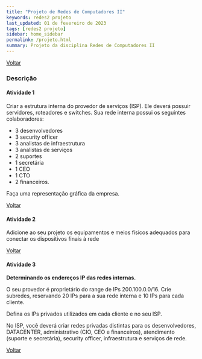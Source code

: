```yaml
---
title: "Projeto de Redes de Computadores II"
keywords: redes2 projeto
last_updated: 01 de fevereiro de 2023 
tags: [redes2 projeto]
sidebar: home_sidebar
permalink: /projeto.html
summary: Projeto da disciplina Redes de Computadores II 
---
```

[Voltar](/redes2.html)

### Descrição
#### Atividade 1
Criar a estrutura interna do provedor de serviços (ISP). 
Ele deverá possuir servidores, roteadores e switches. 
Sua rede interna possui os seguintes colaboradores: 
- 3 desenvolvedores
- 3 security officer
- 3 analistas de infraestrutura
- 3 analistas de serviços
- 2 suportes
- 1 secretária
- 1 CEO
- 1 CTO 
- 2 financeiros. 

Faça uma representação gráfica da empresa.

[Voltar](/redes2.html)

#### Atividade 2
Adicione ao seu projeto os equipamentos e meios físicos adequados para conectar os dispositivos finais à rede

[Voltar](/redes2.html)

#### Atividade 3
**Determinando os endereços IP das redes internas.**

O seu provedor é proprietário do range de IPs 200.100.0.0/16. 
Crie subredes, reservando 20 IPs para a sua rede interna e 10 IPs para cada cliente. 

Defina os IPs privados utilizados em cada cliente e no seu ISP. 

No ISP,  você deverá criar redes privadas distintas para os desenvolvedores, DATACENTER, administrativo (CIO, CEO e financeiros), atendimento (suporte e secretária), security officer, infraestrutura e serviços de rede.

[Voltar](/redes2.html)